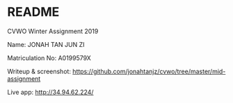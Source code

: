 # README
CVWO Winter Assignment 2019

Name: JONAH TAN JUN ZI

Matriculation No: A0199579X

Writeup & screenshot: https://github.com/jonahtanjz/cvwo/tree/master/mid-assignment

Live app: http://34.94.62.224/